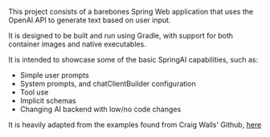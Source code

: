 This project consists of a barebones Spring Web application that uses the OpenAI API to generate text based on user input. 

It is designed to be built and run using Gradle, with support for both container images and native executables.

It is intended to showcase some of the basic SpringAI capabilities, such as:
- Simple user prompts 
- System prompts, and chatClientBuilder configuration 
- Tool use 
- Implicit schemas
- Changing AI backend with low/no code changes

It is heavily adapted from the examples found from Craig Walls' Github, [here](https://github.com/habuma/spring-ai-examples)